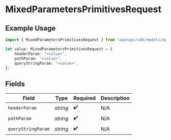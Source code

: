 # MixedParametersPrimitivesRequest

## Example Usage

```typescript
import { MixedParametersPrimitivesRequest } from "openapi/sdk/models/operations";

let value: MixedParametersPrimitivesRequest = {
    headerParam: "<value>",
    pathParam: "<value>",
    queryStringParam: "<value>",
};
```

## Fields

| Field              | Type               | Required           | Description        |
| ------------------ | ------------------ | ------------------ | ------------------ |
| `headerParam`      | *string*           | :heavy_check_mark: | N/A                |
| `pathParam`        | *string*           | :heavy_check_mark: | N/A                |
| `queryStringParam` | *string*           | :heavy_check_mark: | N/A                |